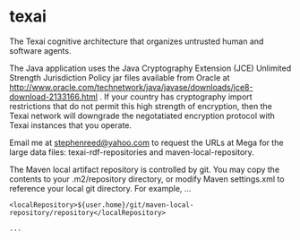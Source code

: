 texai
=====

The Texai cognitive architecture that organizes untrusted human and software agents. 

The Java application uses the Java Cryptography Extension (JCE) Unlimited Strength Jurisdiction Policy jar files available from Oracle at http://www.oracle.com/technetwork/java/javase/downloads/jce8-download-2133166.html . If your country has cryptography import restrictions that do not permit this high strength of encryption, then the Texai network will downgrade the negotatiated encryption protocol with Texai instances that you operate.

Email me at stephenreed@yahoo.com to request the URLs at Mega for the large data files: texai-rdf-repositories and maven-local-repository.

The Maven local artifact repository is controlled by git. You may copy the contents to your .m2/repository directory, or modify Maven settings.xml to reference your local git directory. For example, ...

  <settings>

    <localRepository>${user.home}/git/maven-local-repository/repository</localRepository>
  
    ...
